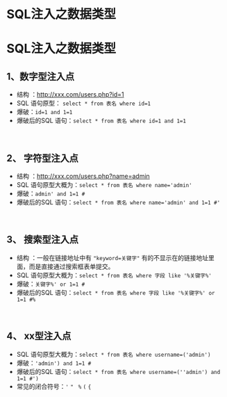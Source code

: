 # SQL注入之数据类型

# SQL注入之数据类型

## 1、数字型注入点

- 结构 ：http://xxx.com/users.php?id=1
-  SQL 语句原型： `select * from 表名 where id=1` 
- 爆破：`id=1 and 1=1`
- 爆破后的SQL 语句：`select * from 表名 where id=1 and 1=1`

​	

## 2、 字符型注入点

- 结构 ：http://xxx.com/users.php?name=admin
-  SQL 语句原型大概为：`select * from 表名 where name='admin'`
- 爆破：`admin' and 1=1 #` 
- 爆破后的SQL 语句：`select * from 表名 where name='admin' and 1=1 #'` 

​	

## 3、 搜索型注入点

- 结构 ：一般在链接地址中有 `"keyword=关键字"` 有的不显示在的链接地址里面，而是直接通过搜索框表单提交。
-  SQL 语句原型大概为：`select * from 表名 where 字段 like '%关键字%'` 
- 爆破：`关键字%' or 1=1 #` 
- 爆破后的SQL 语句：`select * from 表名 where 字段 like '%关键字%' or 1=1 #%`

​	

## 4、 xx型注入点

- SQL 语句原型大概为：`select * from 表名 where username=('admin')` 
- 爆破：`'admin') and 1=1 #` 
- 爆破后的SQL 语句：`select * from 表名 where username=(''admin') and 1=1 #')`
- 常见的闭合符号：`'`     `"`   ` %`     `(`      `{`
